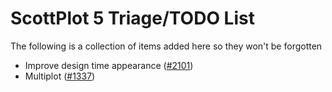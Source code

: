 # ScottPlot 5 Triage/TODO List

The following is a collection of items added here so they won't be forgotten

* Improve design time appearance ([#2101](https://github.com/ScottPlot/ScottPlot/issues/2101))
* Multiplot ([#1337](https://github.com/ScottPlot/ScottPlot/issues/1337))